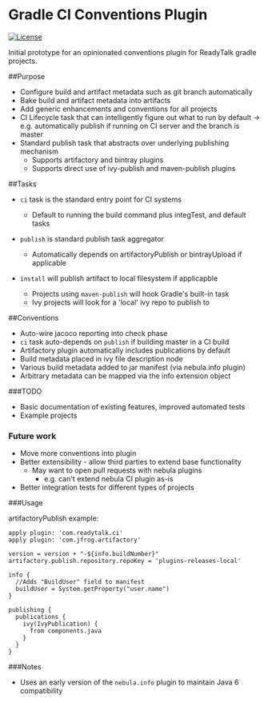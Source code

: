 Gradle CI Conventions Plugin
============================

[![License](http://goo.gl/pPDj6N)](http://goo.gl/93tPwk)

Initial prototype for an opinionated conventions plugin for ReadyTalk gradle projects.

##Purpose

* Configure build and artifact metadata such as git branch automatically
* Bake build and artifact metadata into artifacts
* Add generic enhancements and conventions for all projects
* CI Lifecycle task that can intelligently figure out what to run by default
    -> e.g. automatically publish if running on CI server and the branch is master
* Standard publish task that abstracts over underlying publishing mechanism
    * Supports artifactory and bintray plugins
    * Supports direct use of ivy-publish and maven-publish plugins

##Tasks
* `ci` task is the standard entry point for CI systems
    * Default to running the build command plus integTest, and default tasks

* `publish` is standard publish task aggregator
    * Automatically depends on artifactoryPublish or bintrayUpload if applicable

* `install` will publish artifact to local filesystem if applicapble
    * Projects using `maven-publish` will hook Gradle's built-in task
    * Ivy projects will look for a 'local' ivy repo to publish to

##Conventions

 * Auto-wire jacoco reporting into check phase
 * `ci` task auto-depends on `publish` if building master in a CI build
 * Artifactory plugin automatically includes publications by default
 * Build metadata placed in ivy file description node
 * Various build metadata added to jar manifest (via nebula.info plugin)
 * Arbitrary metadata can be mapped via the info extension object

###TODO

* Basic documentation of existing features, improved automated tests
* Example projects

### Future work

* Move more conventions into plugin
* Better extensibility - allow third parties to extend base functionality
    * May want to open pull requests with nebula plugins
        * e.g. can't extend nebula CI plugin as-is
* Better integration tests for different types of projects

###Usage

artifactoryPublish example:

```
apply plugin: 'com.readytalk.ci'
apply plugin: 'com.jfrog.artifactory'

version = version + "-${info.buildNumber}"
artifactory.publish.repository.repoKey = 'plugins-releases-local'

info {
  //Adds "BuildUser" field to manifest
  buildUser = System.getProperty("user.name")
}

publishing {
  publications {
    ivy(IvyPublication) {
      from components.java
    }
  }
}
```

###Notes

 * Uses an early version of the `nebula.info` plugin to maintain Java 6 compatibility

